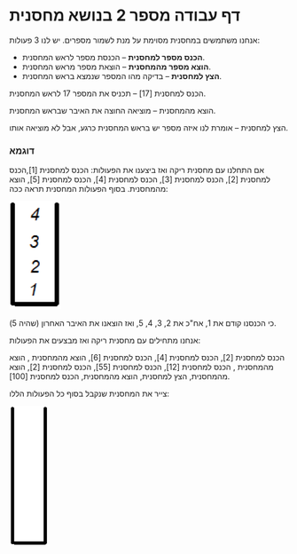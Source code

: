 # דף עבודה מספר 2 בנושא מחסנית #

אנחנו משתמשים במחסנית מסוימת על מנת לשמור מספרים.
יש לנו 3 פעולות:

* **הכנס מספר למחסנית** – הכנסת מספר לראש המחסנית.
* **הוצא מספר מהמחסנית** – הוצאת מספר מראש המחסנית.
* **הצץ למחסנית** – בדיקה מהו המספר שנמצא בראש המחסנית.

הכנס למחסנית [17] – תכניס את המספר 17 לראש המחסנית.

הוצא מהמחסנית – מוציאה החוצה את האיבר שבראש המחסנית.

הצץ למחסנית – אומרת לנו איזה מספר יש בראש המחסנית כרגע, אבל לא מוציאה אותו.

### דוגמא

אם התחלנו עם מחסנית ריקה ואז ביצענו את הפעולות:
הכנס למחסנית [1],הכנס למחסנית [2], הכנס למחסנית [3], הכנס למחסנית [4], הכנס למחסנית [5], הוצא מהמחסנית.
בסוף הפעולות המחסנית תראה ככה:

<img src="img18.png" title="" >

כי הכנסנו קודם את 1, אח"כ את 2, 3, 4, 5, ואז הוצאנו את האיבר האחרון (שהיה 5).

אנחנו מתחילים עם מחסנית ריקה ואז מבצעים את הפעולות:

הכנס למחסנית [2], הכנס למחסנית [4], הכנס למחסנית [6], הוצא מהמחסנית , הוצא מהמחסנית , הכנס למחסנית [12], הכנס למחסנית [55], הכנס למחסנית [2], הוצא מהמחסנית, הצץ למחסנית, הוצא מהמחסנית, הכנס למחסנית [100].

צייר את המחסנית שנקבל בסוף כל הפעולות הללו:

<img src="img19.png" title="" >
